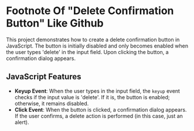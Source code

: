 # Footnote Of "Delete Confirmation Button" Like Github

This project demonstrates how to create a delete confirmation button in JavaScript. The button is initially disabled and only becomes enabled when the user types 'delete' in the input field. Upon clicking the button, a confirmation dialog appears.

## JavaScript Features

- **Keyup Event**: When the user types in the input field, the `keyup` event checks if the input value is 'delete'. If it is, the button is enabled; otherwise, it remains disabled.
- **Click Event**: When the button is clicked, a confirmation dialog appears. If the user confirms, a delete action is performed (in this case, just an alert).
  
